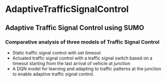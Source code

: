 # AdaptiveTrafficSignalControl
## Adaptive Traffic Signal Control using SUMO

### Comparative analysis of three models of Traffic Signal Control
- Static traffic signal control with set timeout
- Actuated traffic signal control with a traffic signal switch based on a timeout starting from the last arrival of vehicle at junction 
- A DQN model for learning and adapting to traffic patterns at the junction to enable adaptive traffic signal control. 

